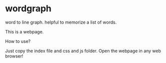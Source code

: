 # wordgraph
word to line graph. helpful to memorize a list of words.

This is a webpage. 

How to use?

Just copy the index file and css and js folder. Open the webpage in any web browser!
